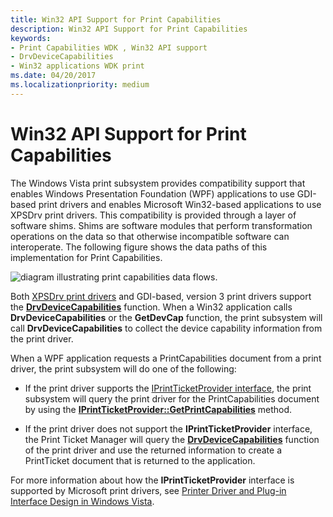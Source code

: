 ```yaml
---
title: Win32 API Support for Print Capabilities
description: Win32 API Support for Print Capabilities
keywords:
- Print Capabilities WDK , Win32 API support
- DrvDeviceCapabilities
- Win32 applications WDK print
ms.date: 04/20/2017
ms.localizationpriority: medium
---
```


# Win32 API Support for Print Capabilities


The Windows Vista print subsystem provides compatibility support that enables Windows Presentation Foundation (WPF) applications to use GDI-based print drivers and enables Microsoft Win32-based applications to use XPSDrv print drivers. This compatibility is provided through a layer of software shims. Shims are software modules that perform transformation operations on the data so that otherwise incompatible software can interoperate. The following figure shows the data paths of this implementation for Print Capabilities.

![diagram illustrating print capabilities data flows.](images/ptpccomp.gif)

Both [XPSDrv print drivers](xpsdrv-printer-drivers.md) and GDI-based, version 3 print drivers support the [**DrvDeviceCapabilities**](/windows-hardware/drivers/ddi/winddiui/nf-winddiui-drvdevicecapabilities) function. When a Win32 application calls **DrvDeviceCapabilities** or the **GetDevCap** function, the print subsystem will call **DrvDeviceCapabilities** to collect the device capability information from the print driver.

When a WPF application requests a PrintCapabilities document from a print driver, the print subsystem will do one of the following:

-   If the print driver supports the [IPrintTicketProvider interface](/previous-versions/windows/hardware/drivers/ff554375(v=vs.85)), the print subsystem will query the print driver for the PrintCapabilities document by using the [**IPrintTicketProvider::GetPrintCapabilities**](/previous-versions/windows/hardware/drivers/ff554365(v=vs.85)) method.

-   If the print driver does not support the **IPrintTicketProvider** interface, the Print Ticket Manager will query the [**DrvDeviceCapabilities**](/windows-hardware/drivers/ddi/winddiui/nf-winddiui-drvdevicecapabilities) function of the print driver and use the returned information to create a PrintTicket document that is returned to the application.

For more information about how the **IPrintTicketProvider** interface is supported by Microsoft print drivers, see [Printer Driver and Plug-in Interface Design in Windows Vista](printer-driver-and-plug-in-helper-interfaces.md).

 

